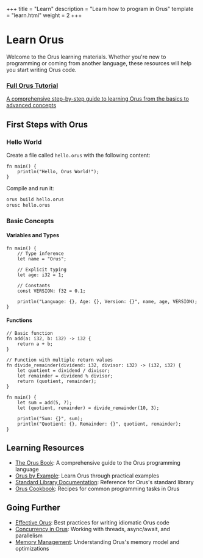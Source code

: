+++
title = "Learn"
description = "Learn how to program in Orus"
template = "learn.html"
weight = 2
+++

# Learn Orus

Welcome to the Orus learning materials. Whether you're new to programming or coming from another language, these resources will help you start writing Orus code.

<div class="learn-options">
    <a href="/tutorial/" class="learn-card">
        <h3>Full Orus Tutorial</h3>
        <p>A comprehensive step-by-step guide to learning Orus from the basics to advanced concepts</p>
    </a>
</div>

## First Steps with Orus

### Hello World

Create a file called `hello.orus` with the following content:

```orus
fn main() {
    println("Hello, Orus World!");
}
```

Compile and run it:

```bash
orus build hello.orus
orusc hello.orus
```

### Basic Concepts

#### Variables and Types

```orus
fn main() {
    // Type inference
    let name = "Orus";
    
    // Explicit typing
    let age: i32 = 1;
    
    // Constants
    const VERSION: f32 = 0.1;
    
    println("Language: {}, Age: {}, Version: {}", name, age, VERSION);
}
```

#### Functions

```orus
// Basic function
fn add(a: i32, b: i32) -> i32 {
    return a + b;
}

// Function with multiple return values
fn divide_remainder(dividend: i32, divisor: i32) -> (i32, i32) {
    let quotient = dividend / divisor;
    let remainder = dividend % divisor;
    return (quotient, remainder);
}

fn main() {
    let sum = add(5, 7);
    let (quotient, remainder) = divide_remainder(10, 3);
    
    println("Sum: {}", sum);
    println("Quotient: {}, Remainder: {}", quotient, remainder);
}
```

## Learning Resources

- [The Orus Book](/docs/book/): A comprehensive guide to the Orus programming language
- [Orus by Example](/learn/by-example/): Learn Orus through practical examples
- [Standard Library Documentation](/docs/std/): Reference for Orus's standard library
- [Orus Cookbook](/learn/cookbook/): Recipes for common programming tasks in Orus

## Going Further

- [Effective Orus](/learn/effective-orus/): Best practices for writing idiomatic Orus code
- [Concurrency in Orus](/learn/concurrency/): Working with threads, async/await, and parallelism
- [Memory Management](/learn/memory/): Understanding Orus's memory model and optimizations
